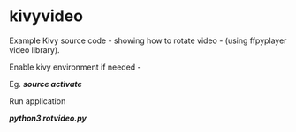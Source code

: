# kivyvideo

Example Kivy source code - showing how to rotate video - (using ffpyplayer video library).

Enable kivy environment if needed - 

Eg. ***source activate***

Run application

***python3 rotvideo.py***


